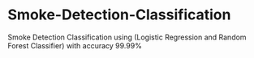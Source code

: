 # Smoke-Detection-Classification
Smoke Detection Classification using (Logistic Regression and Random Forest Classifier) with accuracy 99.99%
